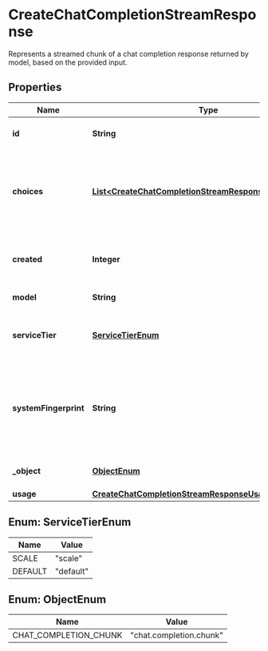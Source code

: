 

# CreateChatCompletionStreamResponse

Represents a streamed chunk of a chat completion response returned by model, based on the provided input.

## Properties

| Name | Type | Description | Notes |
|------------ | ------------- | ------------- | -------------|
|**id** | **String** | A unique identifier for the chat completion. Each chunk has the same ID. |  |
|**choices** | [**List&lt;CreateChatCompletionStreamResponseChoicesInner&gt;**](CreateChatCompletionStreamResponseChoicesInner.md) | A list of chat completion choices. Can contain more than one elements if &#x60;n&#x60; is greater than 1. Can also be empty for the last chunk if you set &#x60;stream_options: {\&quot;include_usage\&quot;: true}&#x60;.  |  |
|**created** | **Integer** | The Unix timestamp (in seconds) of when the chat completion was created. Each chunk has the same timestamp. |  |
|**model** | **String** | The model to generate the completion. |  |
|**serviceTier** | [**ServiceTierEnum**](#ServiceTierEnum) | The service tier used for processing the request. This field is only included if the &#x60;service_tier&#x60; parameter is specified in the request. |  [optional] |
|**systemFingerprint** | **String** | This fingerprint represents the backend configuration that the model runs with. Can be used in conjunction with the &#x60;seed&#x60; request parameter to understand when backend changes have been made that might impact determinism.  |  [optional] |
|**_object** | [**ObjectEnum**](#ObjectEnum) | The object type, which is always &#x60;chat.completion.chunk&#x60;. |  |
|**usage** | [**CreateChatCompletionStreamResponseUsage**](CreateChatCompletionStreamResponseUsage.md) |  |  [optional] |



## Enum: ServiceTierEnum

| Name | Value |
|---- | -----|
| SCALE | &quot;scale&quot; |
| DEFAULT | &quot;default&quot; |



## Enum: ObjectEnum

| Name | Value |
|---- | -----|
| CHAT_COMPLETION_CHUNK | &quot;chat.completion.chunk&quot; |



